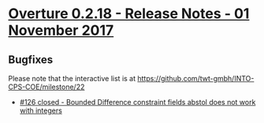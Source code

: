 
# [Overture 0.2.18 - Release Notes - 01 November 2017](https://github.com/twt-gmbh/INTO-CPS-COE/milestone/22)

## Bugfixes

Please note that the interactive list is at <https://github.com/twt-gmbh/INTO-CPS-COE/milestone/22>
* [#126 closed - Bounded Difference constraint fields abstol does not work with integers](https://github.com/twt-gmbh/INTO-CPS-COE/issues/126)
